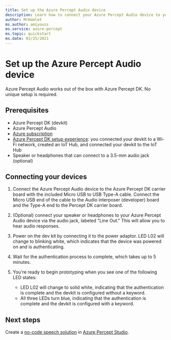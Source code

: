 ```yaml
---
title: Set up the Azure Percept Audio device
description: Learn how to connect your Azure Percept Audio device to your Azure Percept DK
author: MrHamlet
ms.author: amiyouss
ms.service: azure-percept
ms.topic: quickstart
ms.date: 03/25/2021
---
```


# Set up the Azure Percept Audio device

Azure Percept Audio works out of the box with Azure Percept DK. No unique setup is required.

## Prerequisites

- Azure Percept DK (devkit)
- Azure Percept Audio
- [Azure subscription](https://azure.microsoft.com/free/)
- [Azure Percept DK setup experience](./quickstart-percept-dk-set-up.md): you connected your devkit to a Wi-Fi network, created an IoT Hub, and connected your devkit to the IoT Hub
- Speaker or headphones that can connect to a 3.5-mm audio jack (optional)

## Connecting your devices

1. Connect the Azure Percept Audio device to the Azure Percept DK carrier board with the included Micro USB to USB Type-A cable. Connect the Micro USB end of the cable to the Audio interposer (developer) board and the Type-A end to the Percept DK carrier board.

1. (Optional) connect your speaker or headphones to your Azure Percept Audio device via the audio jack, labeled "Line Out." This will allow you to hear audio responses.

1. Power on the dev kit by connecting it to the power adaptor. LED L02 will change to blinking white, which indicates that the device was powered on and is authenticating.

1. Wait for the authentication process to complete, which takes up to 5 minutes.

1. You're ready to begin prototyping when you see one of the following LED states:

    - LED L02 will change to solid white, indicating that the authentication is complete and the devkit is configured without a keyword.
    - All three LEDs turn blue, indicating that the authentication is complete and the devkit is configured with a keyword.

## Next steps

Create a [no-code speech solution](./tutorial-no-code-speech.md) in [Azure Percept Studio](https://go.microsoft.com/fwlink/?linkid=2135819).
